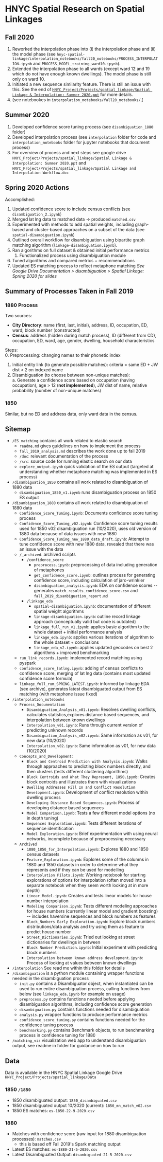 # HNYC Spatial Research on Spatial Linkages

## Fall 2020
1. Reworked the interpolation phase into (i) the interpolation phase and (ii) the model phase (see `hnyc-spatial-linkage/interpolation_notebooks/fall20_notebooks/PROCESS_INTERPOLATION.ipynb` and `PROCESS_MODEL_training_ward10.ipynb`).
2. Extended the interpolation phase to all wards (except ward 12 and 19 which do not have enough known dwellings). The model phase is still only on ward 10.
3. Initiated a new sequence similarity feature. There is still an issue with this. See the end of [`HNYC_Project/Projects/spatial_linkage/Spatial Linkage & Interpolation: Summer 2020.ppt`](https://docs.google.com/presentation/d/1fx_6B2YGXbn0jVElfkPmOMeAbnIiKuQpwnLW_d2HtS0/edit#slide=id.gb2865bd934_0_20) for more details. 
4. (see notebookes in `interpolation_notebooks/fall20_notebooks/`.)

## Summer 2020
1. Developed confidence score tuning process (see `disambiguation_1880` folder)
2. Developed interpolation process (see `interpolation` folder for code and `interpolation_notebooks` folder for jupyter notebooks that document process)
3. For overview of process and next steps see google drive `HNYC_Project/Projects/spatial_linkage/Spatial Linkage & Interpolation: Summer 2020.ppt` and `HNYC_Project/Projects/spatial_linkage/Spatial Linkage and Interpolation Workflow.doc`

## Spring 2020 Actions
Accomplished:  
1. Updated confidence score to include census conflicts (see `disambiguation_2.ipynb`)
2. Merged lat lng data to matched data -> produced `matched.csv` 
3. Experimented with methods to add spatial weights, including graph-based and cluster-based approaches on a subset of the data (see `spatial-disambiguation.ipynb`)
4. Outlined overall workflow for disambiguation using bipartite graph matching algorithm (`linkage-disambiguation.ipynb`).
5. Ran algorithms on full dataset & obtained initial performance metrics
   1. Functionalized process using disambiguation module
6. Tuned algorithms and compared metrics + recommendations
7. Updated ES matching process to reflect metaphone matching
_See Google Drive Documentation > disambiguation > Spatial Linkage: Spring 2020 for slides_

## Summary of Processes Taken in Fall 2019
### 1880 Process
Two sources:  
- **City Directory**: name (first, last, initial), address, ID, occupation, ED, ward, block number (constructed)  
- **Census**: address (hidden during match process), ID (different from CD), occupation, ED, ward, age, gender, dwelling, household characteristics

Steps:  
0. Preprocessing: changing names to their phonetic index  
1. Initial entity link (to generate possible matches): criteria = same ED + JW dist < 2 on indexed name  
2. Disambiguation (to choose between non-unique matches):  
  a. Generate a confidence score based on occupation (having occupation), age > 12 (**not implemented**), JW dist of name, relative probability (number of non-unique matches)  

### 1850
Similar, but no ED and address data, only ward data in the census.

## Sitemap
- `/ES_matching` contains all work related to elastic search
  - `readme.md` gives guidelines on how to implement the process
  - `fall_2019_analysis.md` describes the work done up to fall 2019
  - `/doc`: relevant documentation of the process
  - `/src`: source code for running elastic search on our data
  - `explore_output.ipynb` quick validation of the ES output (targeted at understanding whether metaphone matching was implemented in ES process)
- `/disambiguation_1850` contains all work related to disambiguation of 1880 data
  - `disambiguation_1850_v1.ipynb` runs disambiguation process on 1850 ES output
- `/disambiguation_1880` contains all work related to disambiguation of 1880 data
  - `Confidence_Score_Tuning.ipynb`: Documents confidence score tuning process
  - `Confidence_Score_Tuning_v02.ipynb`: Confidence score tuning results used for 1850 v02 disambiguation run (10/2020), uses old version of 1880 data because of data issues with new 1880
  - `Confidence_Score_Tuning_new_1880_data_draft.ipynb`: Attempt to tune confidence score with new 1880 data, revealed that there was an issue with the data
  - `/_archived`: archived scripts
    - `/confidence_score`
      - `preprocess.ipynb`: preprocessing of data including generation of metaphones
      - `get_confidence_score.ipynb`: outlines process for generating confidence score, including calculation of jaro-wrinkler
      - `disambiguation_analysis.ipynb`: EDA on confidence scores -- generates `match_results_confidence_score.csv` and `fall_2019_disambiguation_report.md`
    - `/linkage_eda`
      - `spatial-disambiguation.ipynb`: documentation of different spatial weight algorithms
      - `linkage-disambiguation.ipynb`: outline record linkage approach (conceptually valid but code is outdated)
      - `linkage_full_run_v1.ipynb`: applies basic algorithm to the whole dataset + initial performance analysis
      - `linkage_eda.ipynb`: applies various iterations of algorithm to the whole dataset + conclusions 
      - `linkage_eda_v2.ipynb`: applies updated geocodes on best 2 algorithms + improved benchmarking
  - `run_link_records.ipynb`: implemented record matching using pyspark
  - `confidence_score_latlng.ipynb`: adding of census conflicts to confidence score, merging of lat lng data (contains most updated confidence score formula)
  - `linkage_full_run_SPRING_LATEST.ipynb`: informed by linkage EDA (see archive), generates latest disambiguated output from ES matching (with metaphone issue fixed)
- `/interpolation_notebooks`
    - `Process_Documentation`
       - `Disambiguation_Analysis_v01.ipynb`: Resolves dwelling conflicts, calculates statistics,explores distance based sequences, and interpolation between known dwellings   
       - `Interpolation_v01.ipynb`: Runs through current version of predicting unknown records
       - `Disambiguation_Analysis_v02.ipynb`: Same information as v01, for new data (10/2020)   
       - `Interpolation_v02.ipynb`: Same information as v01, for new data (10/2020)
     - `Concepts_and_Development`:
       - `Block and Centroid Prediction with Analysis.ipynb`: Walks through approaches to predicting block numbers directly, and then clusters (tests different clustering algorithms)
       - `Block Centroids and What They Represent, 1850.ipynb`: Creates block centroids and illustrates them with visualizations
       - `Dwelling Addresses Fill In and Conflict Resolution Development.ipynb`: Development of conflict resolution within dwelling process
       - `Developing Distance Based Sequences.ipynb`: Process of developing distance based sequences
       - `Model Comparison.ipynb`: Tests a few different model options (no in depth tuning)
       - `Sequences Exploration.ipynb`: Tests different iterations of sequence identification
       -  `Model Exploration.ipynb`: Brief experimentation with using neural networks, incomplete because of preprocessing necessary
     - `Archived` 
       - `1880_1850_for_Interpolation.ipynb`: Explores 1880 and 1850 census datasets
       - `Feature_Exploration.ipynb`: Explores some of the columns in 1880 and 1850 datasets in order to determine what they represents and if they can be used for modelling
       - `Interpolation Pilots.ipynb`: Working notebook for starting explorations of options for interpolation (often moved into a separate notebook when they seem worth looking at in more depth)
       - `Linear_Model.ipynb`: Creates and tests linear models for house number interpolation
       - `Modeling Comparison.ipynb`: Tests different modeling approaches for house numbers (currently linear model and gradient boosting) -- includes haversine sequences and block numbers as features
       - `Block_Numbers Early Exploration.ipynb`: Explore block numbers distributions/data analysis and try using them as feature to predict house number
       - `Street_Dictionaries.ipynb`: Tried out looking at street dictionaries for dwellings in between
       - `Block Number Prediction.ipynb`: Initial experiment with predicting block numbers
       - `Interpolation between known address development.ipynb`: Process of looking at values between known dwellings
- `/interpolation` See read me within this folder for details
- `/disambiguation` is a python module containing wrapper functions needed in the disambiguation process
  - `init.py` contains a Disambiguator object, when instantiated can be used to run entire disambiguation process, calling functions from below (see `linkage_eda.ipynb` for example on usage)
  - `preprocess.py` contains functions needed before applying disambiguation algorithms, including confidence score generation
  - `disambiguation.py` contains functions needed for disambiguation
  - `analysis.py` wrapper functions to produce performance metrics
  - `confidence_score_tuning.py` contains functions needed for the confidence tuning process
  - `benchmarking.py` contains Benchmark objects, to run benchmarking process in confidence tuning for 1880
- `/matching_viz` visualization web app to understand disambiguation output, see readme in folder for guidance on how to run

## Data
Data is available in the HNYC Spatial Linkage Google Drive `HNYC_Project/Projects/spatial_linkage/Data`

### 1850 `/1850`
- 1850 disambiguated output: `1850_disambiguated.csv`
- 1850 disambiguated output 10/2020 (current): `1850_mn_match_v02.csv`
- 1850 ES matches: `es-1850-22-9-2020.csv`

### 1880
- Matches with confidence score (raw input for 1880 disambiguation processes): `matches.csv`
  - this is based off Fall 2019's Spark matching output
- Latest ES matches: `es-1880-21-5-2020.csv`
- Latest Disambiguated Output: `disambiguated-21-5-2020.csv`
